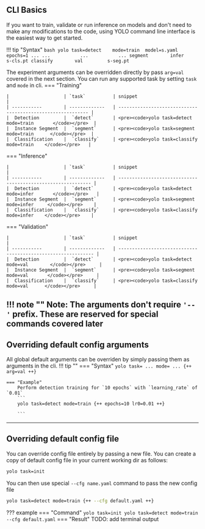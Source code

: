 ## CLI Basics
If you want to train, validate or run inference on models and don't need to make any modifications to the code, using YOLO command line interface is the easiest way to get started.

!!! tip "Syntax"
    ```bash
    yolo task=detect    mode=train  model=s.yaml    epochs=1 ...
                ...           ...           ...
              segment        infer        s-cls.pt
              classify        val         s-seg.pt
    ```

The experiment arguments can be overridden directly by pass `arg=val` covered in the next section. You can run any supported task by setting `task` and `mode` in cli.
=== "Training"

    |                    | `task`          | snippet                                                     |
    | -----------        | -------------   | ----------------------------------------------------------- |
    |  Detection         |  `detect`       | <pre><code>yolo task=detect mode=train       </code></pre>  |
    |  Instance Segment  |  `segment`      | <pre><code>yolo task=segment mode=train      </code></pre>  |
    |  Classification    |  `classify`     | <pre><code>yolo task=classify mode=train    </code></pre>   |

=== "Inference"

    |                    | `task`          | snippet                                                      |
    | -----------        | -------------   | ------------------------------------------------------------ |
    |  Detection         |  `detect`       | <pre><code>yolo task=detect mode=infer       </code></pre>   |
    |  Instance Segment  |  `segment`      | <pre><code>yolo task=segment mode=infer     </code></pre>    |
    |  Classification    |  `classify`     | <pre><code>yolo task=classify mode=infer    </code></pre>    |

=== "Validation"

    |                    | `task`          | snippet                                                       |
    | -----------        | -------------   | ------------------------------------------------------------- |
    |  Detection         |  `detect`       | <pre><code>yolo task=detect mode=val        </code></pre>     |
    |  Instance Segment  |  `segment`      | <pre><code>yolo task=segment mode=val       </code></pre>     |
    |  Classification    |  `classify`     | <pre><code>yolo task=classify mode=val      </code></pre>     |

!!! note ""
    <b>Note:</b> The arguments don't require `'--'` prefix. These are reserved for special commands covered later
---
## Overriding default config arguments
All global default arguments can be overriden by simply passing them as arguments in the cli.
!!! tip ""
    === "Syntax"
        ```yolo task= ... mode= ... {++ arg=val ++}```

    === "Example"
        Perform detection training for `10 epochs` with `learning_rate` of `0.01`
        ```
        yolo task=detect mode=train {++ epochs=10 lr0=0.01 ++}
    
        ```
---
## Overriding default config file
You can override config file entirely by passing a new file. You can create a copy of default config file in your current working dir as follows:
```bash
yolo task=init
```
You can then use special `--cfg name.yaml` command to pass the new config file
```bash
yolo task=detect mode=train {++ --cfg default.yaml ++}
```

??? example
    === "Command"
        ```
        yolo task=init
        yolo task=detect mode=train --cfg default.yaml
        ```
    === "Result"
        TODO: add terminal output


